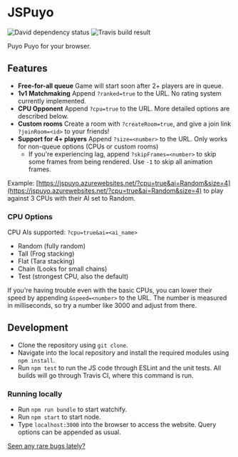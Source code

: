 # JSPuyo
<img src="https://david-dm.org/WillFlame14/jspuyo.svg" alt="David dependency status"> <img src="https://travis-ci.org/WillFlame14/jspuyo.svg?branch=master" alt="Travis build result">
  
Puyo Puyo for your browser.

## Features
- **Free-for-all queue** Game will start soon after 2+ players are in queue.
- **1v1 Matchmaking** Append `?ranked=true` to the URL. No rating system currently implemented.
- **CPU Opponent** Append `?cpu=true` to the URL. More detailed options are described below.
- **Custom rooms** Create a room with `?createRoom=true`, and give a join link `?joinRoom=<id>` to your friends!
- **Support for 4+ players** Append `?size=<number>` to the URL. Only works for non-queue options (CPUs or custom rooms)
  - If you're experiencing lag, append `?skipFrames=<number>` to skip some frames from being rendered. Use `-1` to skip all animation frames.

Example: [https://jspuyo.azurewebsites.net/?cpu=true&ai=Random&size=4](https://jspuyo.azurewebsites.net/?cpu=true&ai=Random&size=4) to play against 3 CPUs with their AI set to Random.

### CPU Options
CPU AIs supported: `?cpu=true&ai=<ai_name>`
- Random (fully random)
- Tall (Frog stacking)
- Flat (Tara stacking)
- Chain (Looks for small chains)
- Test (strongest CPU, also the default)

If you're having trouble even with the basic CPUs, you can lower their speed by appending `&speed=<number>` to the URL. The number is measured in milliseconds, so try a number like 3000 and adjust from there.

## Development
- Clone the repository using `git clone`.
- Navigate into the local repository and install the required modules using `npm install`.
- Run `npm test` to run the JS code through ESLint and the unit tests. All builds will go through Travis CI, where this command is run.

### Running locally
- Run `npm run bundle` to start watchify.
- Run `npm start` to start node.
- Type `localhost:3000` into the browser to access the website. Query options can be appended as usual.


[Seen any rare bugs lately?](https://github.com/WillFlame14/jspuyo/issues)
